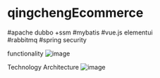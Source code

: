# qingchengEcommerce  
#apache dubbo +ssm 
#mybatis 
#vue.js elementui  
#rabbitmq 
#spring security
 
functionality  ![image](https://user-images.githubusercontent.com/53531905/136624917-6412cbf8-d062-4952-9736-73e5e8e35a7c.png)

Technology Architecture  ![image](https://user-images.githubusercontent.com/53531905/136624999-3cad3cc0-2653-4ab0-a00a-bb9550178dae.png)
